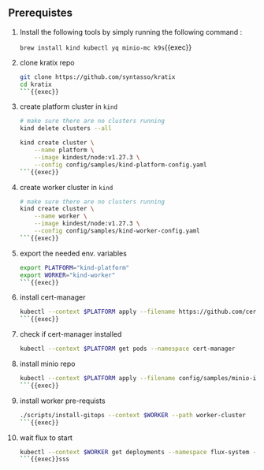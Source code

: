 ## Prerequistes
1. Install the following tools by simply running the following command : 

    `brew install kind kubectl yq minio-mc k9s`{{exec}}

2. clone kratix repo 

    ```sh 
    git clone https://github.com/syntasso/kratix
    cd kratix
    ```{{exec}}

3. create platform cluster in `kind`

    ```sh
    # make sure there are no clusters running
    kind delete clusters --all

    kind create cluster \
        --name platform \
        --image kindest/node:v1.27.3 \
        --config config/samples/kind-platform-config.yaml
    ```{{exec}}

4. create worker cluster in `kind`

    ```sh
    # make sure there are no clusters running
    kind create cluster \
        --name worker \
        --image kindest/node:v1.27.3 \
        --config config/samples/kind-worker-config.yaml
    ```{{exec}}

5. export the needed env. variables

    ```sh
    export PLATFORM="kind-platform"
    export WORKER="kind-worker"
    ```{{exec}}

6. install cert-manager

    ```sh
    kubectl --context $PLATFORM apply --filename https://github.com/cert-manager/cert-manager/releases/download/v1.15.0/cert-manager.yaml
    ```{{exec}}

7. check if cert-manager installed 

    ```sh
    kubectl --context $PLATFORM get pods --namespace cert-manager
    ```

8. install minio repo

    ```sh
    kubectl --context $PLATFORM apply --filename config/samples/minio-install.yaml
    ```{{exec}}

9. install worker pre-requists 

    ```sh
    ./scripts/install-gitops --context $WORKER --path worker-cluster
    ```{{exec}}

10. wait flux to start

    ```sh
    kubectl --context $WORKER get deployments --namespace flux-system --watch
    ```{{exec}}sss
